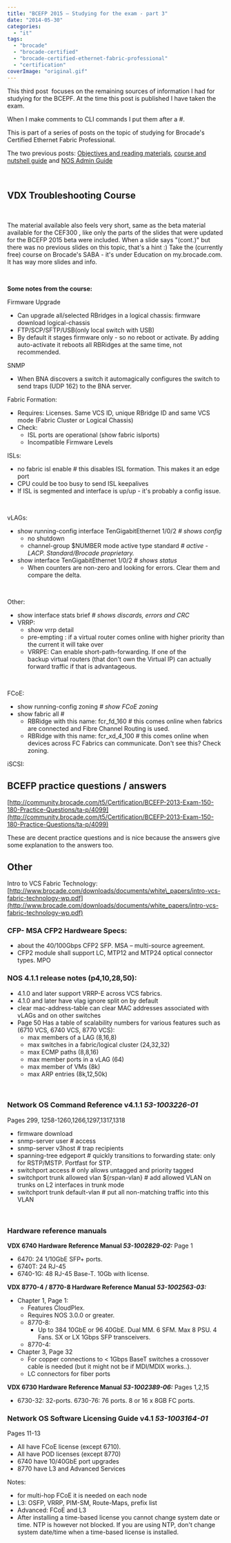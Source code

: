 ```yaml
---
title: "BCEFP 2015 – Studying for the exam - part 3"
date: "2014-05-30"
categories: 
  - "it"
tags: 
  - "brocade"
  - "brocade-certified"
  - "brocade-certified-ethernet-fabric-professional"
  - "certification"
coverImage: "original.gif"
---
```


This third post  focuses on the remaining sources of information I had for studying for the BCEPF. At the time this post is published I have taken the exam.

When I make comments to CLI commands I put them after a #.

This is part of a series of posts on the topic of studying for Brocade's Certified Ethernet Fabric Professional.

The two previous posts: [Objectives and reading materials](http://www.guldmyr.com/blog/brocade-certified-ethernet-fabric-professional-2015-beta-exam/ "Brocade Certified Ethernet Fabric Professional 2015 Beta Exam"), [course and nutshell guide](http://www.guldmyr.com/blog/bcefp-2015-studying-for-the-exam/ "BCEFP 2015 – Studying for the exam") and [NOS Admin Guide](http://www.guldmyr.com/blog/bcefp-2015-studying-for-the-exam-part-2/ "BCEFP 2015 – Studying for the exam – part 2")

 

## VDX Troubleshooting Course

 

The material available also feels very short, same as the beta material available for the CEF300 , like only the parts of the slides that were updated for the BCEFP 2015 beta were included. When a slide says "(cont.)" but there was no previous slides on this topic, that's a hint :) Take the (currently free) course on Brocade's SABA - it's under Education on my.brocade.com. It has way more slides and info.

 

**Some notes from the course:**

Firmware Upgrade

- Can upgrade all/selected RBridges in a logical chassis: firmware download logical-chassis
- FTP/SCP/SFTP/USB(only local switch with USB)
- By default it stages firmware only - so no reboot or activate. By adding auto-activate it reboots all RBRidges at the same time, not recommended.

SNMP

- When BNA discovers a switch it automagically configures the switch to send traps (UDP 162) to the BNA server.

Fabric Formation:

- Requires: Licenses. Same VCS ID, unique RBridge ID and same VCS mode (Fabric Cluster or Logical Chassis)
- Check:
    - ISL ports are operational (show fabric islports)
    - Incompatible Firmware Levels

ISLs:

- no fabric isl enable # this disables ISL formation. This makes it an edge port
- CPU could be too busy to send ISL keepalives
- If ISL is segmented and interface is up/up - it's probably a config issue.

 

vLAGs:

- show running-config interface TenGigabitEthernet 1/0/2 _\# shows config_
    - no shutdown
    - channel-group $NUMBER mode active type standard _# active - LACP. Standard/Brocade proprietary._
- show interface TenGigabitEthernet 1/0/2 _\# shows status_
    - When counters are non-zero and looking for errors. Clear them and compare the delta.

 

Other:

- show interface stats brief _\# shows discards, errors and CRC_
- VRRP:
    - show vrrp detail
    - pre-empting : if a virtual router comes online with higher priority than the current it will take over
    - VRRPE: Can enable short-path-forwarding. If one of the backup virtual routers (that don't own the Virtual IP) can actually forward traffic if that is advantageous.

 

FCoE:

- show running-config zoning _\# show FCoE zoning_
- show fabric all #
    - RBRidge with this name: fcr\_fd\_160 # this comes online when fabrics are connected and Fibre Channel Routing is used.
    - RBRidge with this name: fcr\_xd\_4\_100 # this comes online when devices across FC Fabrics can communicate. Don't see this? Check zoning.

iSCSI:

## BCEFP practice questions / answers

[http://community.brocade.com/t5/Certification/BCEFP-2013-Exam-150-180-Practice-Questions/ta-p/4099](http://community.brocade.com/t5/Certification/BCEFP-2013-Exam-150-180-Practice-Questions/ta-p/4099)

These are decent practice questions and is nice because the answers give some explanation to the answers too.

## Other

Intro to VCS Fabric Technology: [http://www.brocade.com/downloads/documents/white\_papers/intro-vcs-fabric-technology-wp.pdf](http://www.brocade.com/downloads/documents/white_papers/intro-vcs-fabric-technology-wp.pdf)

### **CFP- MSA CFP2 Hardweare Specs:**

- about the 40/100Gbps CFP2 SFP. MSA – multi-source agreement.
- CFP2 module shall support LC, MTP12 and MTP24 optical connector types. MPO

### **NOS 4.1.1 release notes (p4,10,28,50):** 

- 4.1.0 and later support VRRP-E across VCS fabrics.
- 4.1.0 and later have vlag ignore split on by default
- clear mac-address-table can clear MAC addresses associated with vLAGs and on other switches
- Page 50 Has a table of scalability numbers for various features such as (6710 VCS, 6740 VCS, 8770 VCS):
    - max members of a LAG (8,16,8)
    - max switches in a fabric/logical cluster (24,32,32)
    - max ECMP paths (8,8,16)
    - max member ports in a vLAG (64)
    - max member of VMs (8k)
    - max ARP entries (8k,12,50k)

 

### **Network OS Command Reference v4.1.1** **_53-1003226-01_**

Pages 299, 1258-1260,1266,1297,1317,1318

- firmware download
- snmp-server user # access
- snmp-server v3host # trap recipients
- spanning-tree edgeport # quickly transitions to forwarding state: only for RSTP/MSTP. Portfast for STP.
- switchport access # only allows untagged and priority tagged
- switchport trunk allowed vlan ${rspan-vlan} # add allowed VLAN on trunks on L2 interfaces in trunk mode
- switchport trunk default-vlan # put all non-matching traffic into this VLAN

 

### Hardware reference manuals

**VDX 6740 Hardware Reference Manual _53-1002829-02:_** Page 1

- 6470: 24 1/10GbE SFP+ ports.
- 6740T: 24 RJ-45
- 6740-1G: 48 RJ-45 Base-T. 10Gb with license.

**VDX 8770-4 / 8770-8 Hardware Reference Manual _53-1002563-03:_** 

- Chapter 1, Page 1:
    - Features CloudPlex.
    - Requires NOS 3.0.0 or greater.
    - 8770-8:
        - Up to 384 10GbE or 96 40GbE. Dual MM. 6 SFM. Max 8 PSU. 4 Fans. SX or LX 1Gbps SFP transceivers.
    - 8770-4:
- Chapter 3, Page 32
    - For copper connections to < 1Gbps BaseT switches a crossover cable is needed (but it might not be if MDI/MDIX works..).
    - LC connectors for fiber ports

**VDX 6730 Hardware Reference Manual _53-1002389-06:_** Pages 1,2,15

- 6730-32: 32-ports. 6730-76: 76 ports. 8 or 16 x 8GB FC ports.

### **Network OS Software Licensing Guide v4.1 _53-1003164-01_**

Pages 11-13

- All have FCoE license (except 6710).
- All have POD licenses (except 8770)
- 6740 have 10/40GbE port upgrades
- 8770 have L3 and Advanced Services

Notes:

- for multi-hop FCoE it is needed on each node
- L3: OSFP, VRRP, PIM-SM, Route-Maps, prefix list
- Advanced: FCoE and L3
- After installing a time-based license you cannot change system date or time. NTP is however not blocked. If you are using NTP, don't change system date/time when a time-based license is installed.
